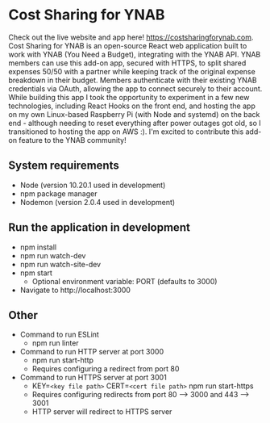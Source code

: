 # Cost Sharing for YNAB
Check out the live website and app here! https://costsharingforynab.com. Cost Sharing for YNAB is an open-source React web application built to work with YNAB (You Need a Budget), integrating with the YNAB API. YNAB members can use this add-on app, secured with HTTPS, to split shared expenses 50/50 with a partner while keeping track of the original expense breakdown in their budget. Members authenticate with their existing YNAB credentials via OAuth, allowing the app to connect securely to their account. While building this app I took the opportunity to experiment in a few new technologies, including React Hooks on the front end, and hosting the app on my own Linux-based Raspberry Pi (with Node and systemd) on the back end - although needing to reset everything after power outages got old, so I transitioned to hosting the app on AWS :). I'm excited to contribute this add-on feature to the YNAB community!

## System requirements
  - Node (version 10.20.1 used in development)
  - npm package manager
  - Nodemon (version 2.0.4 used in development)

## Run the application in development
  - npm install
  - npm run watch-dev
  - npm run watch-site-dev
  - npm start
    - Optional environment variable: PORT (defaults to 3000)
  - Navigate to http://localhost:3000

## Other
  - Command to run ESLint
    - npm run linter
  - Command to run HTTP server at port 3000
    - npm run start-http
    - Requires configuring a redirect from port 80
  - Command to run HTTPS server at port 3001
    - KEY=`<key file path>` CERT=`<cert file path>` npm run start-https
    - Requires configuring redirects from port 80 --> 3000 and 443 --> 3001
    - HTTP server will redirect to HTTPS server